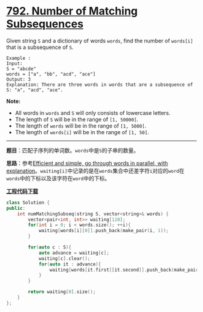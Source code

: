 # [792. Number of Matching Subsequences](https://leetcode.com/problems/number-of-matching-subsequences/)

Given string `S` and a dictionary of words `words`, find the number of `words[i]` that is a subsequence of `S`.

```
Example :
Input:
S = "abcde"
words = ["a", "bb", "acd", "ace"]
Output: 3
Explanation: There are three words in words that are a subsequence of S: "a", "acd", "ace".
```

**Note:**

- All words in `words` and `S` will only consists of lowercase letters.
- The length of `S` will be in the range of `[1, 50000]`.
- The length of `words` will be in the range of `[1, 5000]`.
- The length of `words[i]` will be in the range of `[1, 50]`.

-----

**题目**：匹配子序列的单词数。`words`中是`S`的子串的数量。

**思路**：参考[Efficient and simple, go through words in parallel, with explanation](https://leetcode.com/problems/number-of-matching-subsequences/discuss/117634/Efficient-and-simple-go-through-words-in-parallel-with-explanation)。`waiting[i]`中记录的是在`words`集合中还差字符`i`对应的`word`在`words`中的下标以及该字符在`word`中的下标。

[**工程代码下载**](https://github.com/shenkh/leetcode)

```cpp
class Solution {
public:
    int numMatchingSubseq(string S, vector<string>& words) {
        vector<pair<int, int>> waiting[128];
        for(int i = 0; i < words.size(); ++i){
            waiting[words[i][0]].push_back(make_pair(i, 1));
        }

        for(auto c : S){
            auto advance = waiting[c];
            waiting[c].clear();
            for(auto it : advance){
                waiting[words[it.first][it.second]].push_back(make_pair(it.first, ++it.second));
            }
        }

        return waiting[0].size();
    }
};
```
